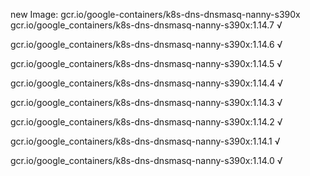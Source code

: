 new Image: gcr.io/google-containers/k8s-dns-dnsmasq-nanny-s390x
gcr.io/google_containers/k8s-dns-dnsmasq-nanny-s390x:1.14.7 √

gcr.io/google_containers/k8s-dns-dnsmasq-nanny-s390x:1.14.6 √

gcr.io/google_containers/k8s-dns-dnsmasq-nanny-s390x:1.14.5 √

gcr.io/google_containers/k8s-dns-dnsmasq-nanny-s390x:1.14.4 √

gcr.io/google_containers/k8s-dns-dnsmasq-nanny-s390x:1.14.3 √

gcr.io/google_containers/k8s-dns-dnsmasq-nanny-s390x:1.14.2 √

gcr.io/google_containers/k8s-dns-dnsmasq-nanny-s390x:1.14.1 √

gcr.io/google_containers/k8s-dns-dnsmasq-nanny-s390x:1.14.0 √

